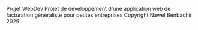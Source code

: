 Projet WebDev
Projet de développement d'une application web de facturation généraliste pour petites entreprises 
Copyright Nawel Benbachir 2025